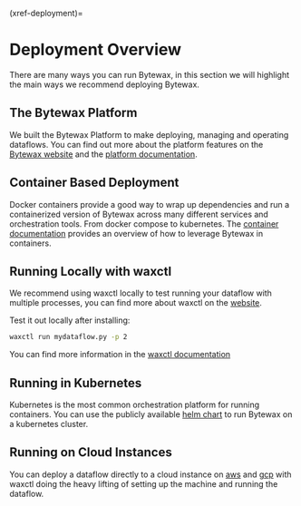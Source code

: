 (xref-deployment)=
# Deployment Overview

There are many ways you can run Bytewax, in this section we will highlight the main ways we recommend deploying Bytewax.

## The Bytewax Platform

We built the Bytewax Platform to make deploying, managing and operating dataflows. You can find out more about the platform features on the [Bytewax website](https://www.bytewax.io/platform) and the [platform documentation](https://platform.bytewax.io/).

## Container Based Deployment

Docker containers provide a good way to wrap up dependencies and run a containerized version of Bytewax across many different services and orchestration tools. From docker compose to kubernetes. The [container documentation](#xref-container) provides an overview of how to leverage Bytewax in containers.

## Running Locally with waxctl

We recommend using waxctl locally to test running your dataflow with multiple processes, you can find more about waxctl on the [website](https://bytewax.io/waxctl).

Test it out locally after installing:

```bash
waxctl run mydataflow.py -p 2
```

You can find more information in the [waxctl documentation](#xref-waxctl)

## Running in Kubernetes

Kubernetes is the most common orchestration platform for running containers. You can use the publicly available [helm chart](#xref-helm) to run Bytewax on a kubernetes cluster.

## Running on Cloud Instances

You can deploy a dataflow directly to a cloud instance on [aws](#xref-waxctlaws) and [gcp](#xref-waxctlgcp) with waxctl doing the heavy lifting of setting up the machine and running the dataflow.
